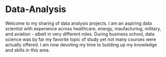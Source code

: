 # Data-Analysis
Welcome to my sharing of data analysis projects. I am an aspiring data scientist with experience across healthcare, energy, maufacturing, military, and aviation - albeit in very different roles. During business school, data science was by far my favorite topic of study yet not many courses were actually offered. I am now devoting my time to building up my knowledge and skills in this area.
